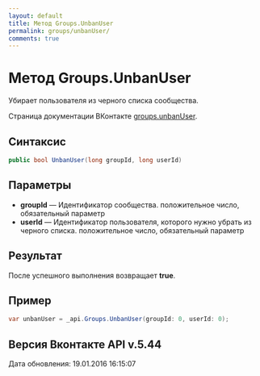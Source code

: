 ```yaml
---
layout: default
title: Метод Groups.UnbanUser
permalink: groups/unbanUser/
comments: true
---
```

# Метод Groups.UnbanUser
Убирает пользователя из черного списка сообщества.

Страница документации ВКонтакте [groups.unbanUser](https://vk.com/dev/groups.unbanUser).

## Синтаксис
``` csharp
public bool UnbanUser(long groupId, long userId)
```

## Параметры
+ **groupId** — Идентификатор сообщества. положительное число, обязательный параметр
+ **userId** — Идентификатор пользователя, которого нужно убрать из черного списка. положительное число, обязательный параметр

## Результат
После успешного выполнения возвращает **true**.

## Пример
``` csharp
var unbanUser = _api.Groups.UnbanUser(groupId: 0, userId: 0);
```

## Версия Вконтакте API v.5.44
Дата обновления: 19.01.2016 16:15:07
